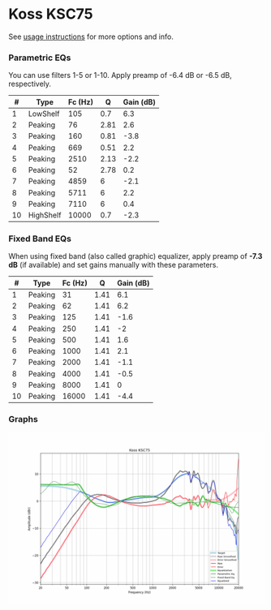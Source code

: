 # Koss KSC75
See [usage instructions](https://github.com/jaakkopasanen/AutoEq#usage) for more options and info.

### Parametric EQs
You can use filters 1-5 or 1-10. Apply preamp of -6.4 dB or -6.5 dB, respectively.

|   # | Type      |   Fc (Hz) |    Q |   Gain (dB) |
|-----|-----------|-----------|------|-------------|
|   1 | LowShelf  |       105 | 0.7  |         6.3 |
|   2 | Peaking   |        76 | 2.81 |         2.6 |
|   3 | Peaking   |       160 | 0.81 |        -3.8 |
|   4 | Peaking   |       669 | 0.51 |         2.2 |
|   5 | Peaking   |      2510 | 2.13 |        -2.2 |
|   6 | Peaking   |        52 | 2.78 |         0.2 |
|   7 | Peaking   |      4859 | 6    |        -2.1 |
|   8 | Peaking   |      5711 | 6    |         2.2 |
|   9 | Peaking   |      7110 | 6    |         0.4 |
|  10 | HighShelf |     10000 | 0.7  |        -2.3 |

### Fixed Band EQs
When using fixed band (also called graphic) equalizer, apply preamp of **-7.3 dB** (if available) and set gains manually with these parameters.

|   # | Type    |   Fc (Hz) |    Q |   Gain (dB) |
|-----|---------|-----------|------|-------------|
|   1 | Peaking |        31 | 1.41 |         6.1 |
|   2 | Peaking |        62 | 1.41 |         6.2 |
|   3 | Peaking |       125 | 1.41 |        -1.6 |
|   4 | Peaking |       250 | 1.41 |        -2   |
|   5 | Peaking |       500 | 1.41 |         1.6 |
|   6 | Peaking |      1000 | 1.41 |         2.1 |
|   7 | Peaking |      2000 | 1.41 |        -1.1 |
|   8 | Peaking |      4000 | 1.41 |        -0.5 |
|   9 | Peaking |      8000 | 1.41 |         0   |
|  10 | Peaking |     16000 | 1.41 |        -4.4 |

### Graphs
![](./Koss%20KSC75.png)
